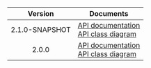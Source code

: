 | Version | Documents |
|:---:|---|
| 2.1.0-SNAPSHOT | [API documentation](2.1.0-SNAPSHOT)<br>[API class diagram](2.1.0-SNAPSHOT/api_class_diagram.svg) |
| 2.0.0 | [API documentation](2.0.0)<br>[API class diagram](2.0.0/api_class_diagram.svg) |
